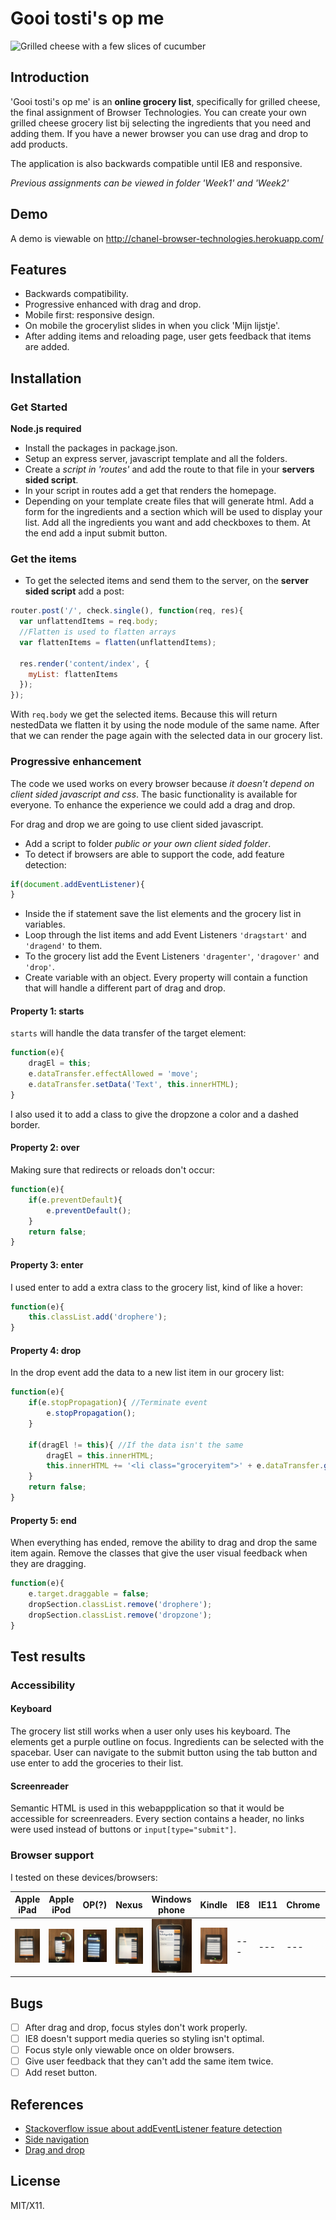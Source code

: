 # Gooi tosti's op me
![Grilled cheese with a few slices of cucumber](https://www.leukerecepten.nl/wp-content/uploads/2012/07/Tosti_met_geitenkaas.jpg)

## Introduction
'Gooi tosti's op me' is an **online grocery list**, specifically for grilled cheese, the final assignment of Browser Technologies. You can create your own grilled cheese grocery list bij selecting the ingredients that you need and adding them. If you have a newer browser you can use drag and drop to add products.

The application is also backwards compatible until IE8 and responsive.

*Previous assignments can be viewed in folder 'Week1' and 'Week2'*

## Demo
A demo is viewable on http://chanel-browser-technologies.herokuapp.com/

## Features
- Backwards compatibility.
- Progressive enhanced with drag and drop.
- Mobile first: responsive design.
- On mobile the grocerylist slides in when you click 'Mijn lijstje'.
- After adding items and reloading page, user gets feedback that items are added.

## Installation
### Get Started
**Node.js required**
- Install the packages in package.json.
- Setup an express server, javascript template and all the folders.
- Create a *script in 'routes'* and add the route to that file in your **servers sided script**.
- In your script in routes add a get that renders the homepage.
- Depending on your template create files that will generate html. Add a form for the ingredients and a section which will be used to display your list. Add all the ingredients you want and add checkboxes to them. At the end add a input submit button.

### Get the items
- To get the selected items and send them to the server, on the **server sided script** add a post:

```javascript
router.post('/', check.single(), function(req, res){
  var unflattendItems = req.body;
  //Flatten is used to flatten arrays
  var flattenItems = flatten(unflattendItems);

  res.render('content/index', {
    myList: flattenItems
  });
});
```
With `req.body` we get the selected items. Because this will return nestedData we flatten it by using the node module of the same name. After that we can render the page again with the selected data in our grocery list.

### Progressive enhancement
The code we used works on every browser because *it doesn't depend on client sided javascript and css*. The basic functionality is available for everyone. To enhance the experience we could add a drag and drop.

For drag and drop we are going to use client sided javascript.
- Add a script to folder *public or your own client sided folder*.
- To detect if browsers are able to support the code, add feature detection:

```javascript
if(document.addEventListener){
}
```
- Inside the if statement save the list elements and the grocery list in variables.
- Loop through the list items and add Event Listeners `'dragstart'` and `'dragend'` to them.
- To the grocery list add the Event Listeners `'dragenter'`, `'dragover'` and `'drop'`.
- Create variable with an object. Every property will contain a function that will handle a different part of drag and drop.

#### Property 1: starts
`starts` will handle the data transfer of the target element:
```javascript
function(e){
    dragEl = this;
    e.dataTransfer.effectAllowed = 'move';
    e.dataTransfer.setData('Text', this.innerHTML);
}
```
I also used it to add a class to give the dropzone a color and a dashed border.
#### Property 2: over
Making sure that redirects or reloads don't occur:
```javascript
function(e){
    if(e.preventDefault){
        e.preventDefault();
    }
    return false;
}
```
#### Property 3: enter
I used enter to add a extra class to the grocery list, kind of like a hover:
```javascript
function(e){
    this.classList.add('drophere');
}
```
#### Property 4: drop
In the drop event add the data to a new list item in our grocery list:
```javascript
function(e){
    if(e.stopPropagation){ //Terminate event
        e.stopPropagation();
    }

    if(dragEl != this){ //If the data isn't the same
        dragEl = this.innerHTML;
        this.innerHTML += '<li class="groceryitem">' + e.dataTransfer.getData('Text') + '</li>';//get data and place it into a list item.
    }
    return false;
}
```
#### Property 5: end
When everything has ended, remove the ability to drag and drop the same item again. Remove the classes that give the user visual feedback when they are dragging.
```javascript
function(e){
    e.target.draggable = false;
    dropSection.classList.remove('drophere');
    dropSection.classList.remove('dropzone');
}
```

## Test results
### Accessibility
#### Keyboard
The grocery list still works when a user only uses his keyboard. The elements get a purple outline on focus. Ingredients can be selected with the spacebar. User can navigate to the submit button using the tab button and use enter to add the groceries to their list.

#### Screenreader
Semantic HTML is used in this webappplication so that it would be accessible for screenreaders. Every section contains a header, no links were used instead of buttons or `input[type="submit"]`.

### Browser support
I tested on these devices/browsers:

Apple iPad | Apple iPod | OP(?) | Nexus | Windows phone | Kindle | IE8 | IE11 | Chrome | Safari iOS | Safari MacOS
--- | --- | --- | --- | --- | --- | --- | --- | --- | --- | ---
![](images/ipad.jpg) | ![](images/ipod.jpg) | ![](images/op.jpg) | ![](images/nexus.jpg) | ![](images/windows.jpg) | ![](images/kindle.jpg) | --- | --- | --- | --- |

## Bugs
- [ ] After drag and drop, focus styles don't work properly.
- [ ] IE8 doesn't support media queries so styling isn't optimal.
- [ ] Focus style only viewable once on older browsers.
- [ ] Give user feedback that they can't add the same item twice.
- [ ] Add reset button.

## References
- [Stackoverflow issue about addEventListener feature detection](http://stackoverflow.com/questions/39272718/how-do-i-detect-document-addeventlistener-support-in-javascript)
- [Side navigation](https://www.w3schools.com/howto/howto_js_sidenav.asp)
- [Drag and drop](https://www.html5rocks.com/en/tutorials/dnd/basics/)

## License
MIT/X11.
